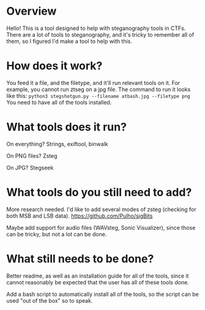# Overview
Hello! This is a tool designed to help with steganography tools in CTFs. There are a lot of tools to steganography, and it's tricky to remember all of them, so I figured I'd make a tool to help with this.

# How does it work?
You feed it a file, and the filetype, and it'll run relevant tools on it. For example, you cannot run ztseg on a jpg file.
The command to run it looks like this: ```python3 stegshotgun.py --filename atbash.jpg --filetype png```
You need to have all of the tools installed.

# What tools does it run?
On everything? Strings, exiftool, binwalk

On PNG files? Zsteg

On JPG? Stegseek

# What tools do you still need to add?
More research needed. I'd like to add several modes of zsteg (checking for both MSB and LSB data). 
https://github.com/Pulho/sigBits

Maybe add support for audio files (WAVsteg, Sonic Visualizer), since those can be tricky, but not a lot can be done.

# What still needs to be done?
Better readme, as well as an installation guide for all of the tools, since it cannot reasonably be expected that the user has all of these tools done.

Add a bash script to automatically install all of the tools, so the script can be used "out of the box" so to speak.

